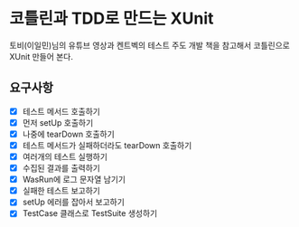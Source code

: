 # 코틀린과 TDD로 만드는 XUnit

토비(이일민)님의 유튜브 영상과 켄트벡의 테스트 주도 개발 책을 참고해서 코틀린으로 XUnit 만들어 본다.


## 요구사항
- [x] 테스트 메서드 호출하기
- [x] 먼저 setUp 호출하기
- [x] 나중에 tearDown 호출하기
- [x] 테스트 메서드가 실패하더라도 tearDown 호출하기
- [x] 여러개의 테스트 실행하기
- [x] 수집된 결과를 출력하기
- [x] WasRun에 로그 문자열 남기기
- [x] 실패한 테스트 보고하기
- [x] setUp 에러를 잡아서 보고하기
- [x] TestCase 클래스로 TestSuite 생성하기